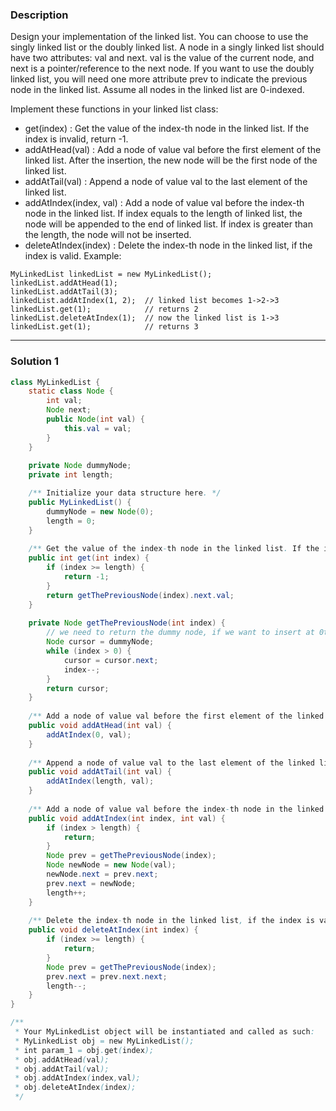 ### **Description** ###
Design your implementation of the linked list. You can choose to use the singly linked list or the doubly linked list. A node in a singly linked list should have two attributes: val and next. val is the value of the current node, and next is a pointer/reference to the next node. If you want to use the doubly linked list, you will need one more attribute prev to indicate the previous node in the linked list. Assume all nodes in the linked list are 0-indexed.

Implement these functions in your linked list class:

* get(index) : Get the value of the index-th node in the linked list. If the index is invalid, return -1.
* addAtHead(val) : Add a node of value val before the first element of the linked list. After the insertion, the new node will be the first node of the linked list.
* addAtTail(val) : Append a node of value val to the last element of the linked list.
* addAtIndex(index, val) : Add a node of value val before the index-th node in the linked list. If index equals to the length of linked list, the node will be appended to the end of linked list. If index is greater than the length, the node will not be inserted.
* deleteAtIndex(index) : Delete the index-th node in the linked list, if the index is valid.
Example:
```
MyLinkedList linkedList = new MyLinkedList();
linkedList.addAtHead(1);
linkedList.addAtTail(3);
linkedList.addAtIndex(1, 2);  // linked list becomes 1->2->3
linkedList.get(1);            // returns 2
linkedList.deleteAtIndex(1);  // now the linked list is 1->3
linkedList.get(1);            // returns 3
```
---
### **Solution 1** ###
```java
class MyLinkedList {
    static class Node {
        int val;
        Node next;
        public Node(int val) {
            this.val = val;
        }
    }
    
    private Node dummyNode;
    private int length;

    /** Initialize your data structure here. */
    public MyLinkedList() {
        dummyNode = new Node(0);
        length = 0;
    }
    
    /** Get the value of the index-th node in the linked list. If the index is invalid, return -1. */
    public int get(int index) {
        if (index >= length) {
            return -1;
        }
        return getThePreviousNode(index).next.val;
    }
    
    private Node getThePreviousNode(int index) {
        // we need to return the dummy node, if we want to insert at 0th index
        Node cursor = dummyNode;
        while (index > 0) {
            cursor = cursor.next;
            index--;
        }
        return cursor;
    }
    
    /** Add a node of value val before the first element of the linked list. After the insertion, the new node will be the first node of the linked list. */
    public void addAtHead(int val) {
        addAtIndex(0, val);
    }
    
    /** Append a node of value val to the last element of the linked list. */
    public void addAtTail(int val) {
        addAtIndex(length, val);
    }
    
    /** Add a node of value val before the index-th node in the linked list. If index equals to the length of linked list, the node will be appended to the end of linked list. If index is greater than the length, the node will not be inserted. */
    public void addAtIndex(int index, int val) {
        if (index > length) {
            return;
        }
        Node prev = getThePreviousNode(index);
        Node newNode = new Node(val);
        newNode.next = prev.next;
        prev.next = newNode;
        length++;
    }
    
    /** Delete the index-th node in the linked list, if the index is valid. */
    public void deleteAtIndex(int index) {
        if (index >= length) {
            return;
        }
        Node prev = getThePreviousNode(index);
        prev.next = prev.next.next;
        length--;
    }
}

/**
 * Your MyLinkedList object will be instantiated and called as such:
 * MyLinkedList obj = new MyLinkedList();
 * int param_1 = obj.get(index);
 * obj.addAtHead(val);
 * obj.addAtTail(val);
 * obj.addAtIndex(index,val);
 * obj.deleteAtIndex(index);
 */
 ```